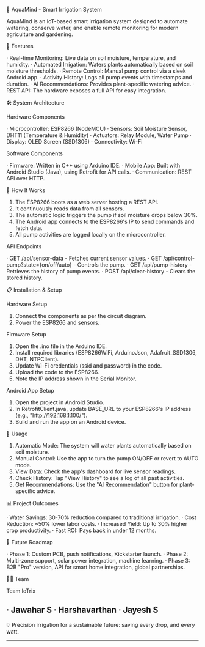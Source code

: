 🌱 AquaMind - Smart Irrigation System

AquaMind is an IoT-based smart irrigation system designed to automate watering, conserve water, and enable remote monitoring for modern agriculture and gardening.

🚀 Features

· Real-time Monitoring: Live data on soil moisture, temperature, and humidity.
· Automated Irrigation: Waters plants automatically based on soil moisture thresholds.
· Remote Control: Manual pump control via a sleek Android app.
· Activity History: Logs all pump events with timestamps and duration.
· AI Recommendations: Provides plant-specific watering advice.
· REST API: The hardware exposes a full API for easy integration.

🛠 System Architecture

Hardware Components

· Microcontroller: ESP8266 (NodeMCU)
· Sensors: Soil Moisture Sensor, DHT11 (Temperature & Humidity)
· Actuators: Relay Module, Water Pump
· Display: OLED Screen (SSD1306)
· Connectivity: Wi-Fi

Software Components

· Firmware: Written in C++ using Arduino IDE.
· Mobile App: Built with Android Studio (Java), using Retrofit for API calls.
· Communication: REST API over HTTP.

📡 How It Works

1. The ESP8266 boots as a web server hosting a REST API.
2. It continuously reads data from all sensors.
3. The automatic logic triggers the pump if soil moisture drops below 30%.
4. The Android app connects to the ESP8266's IP to send commands and fetch data.
5. All pump activities are logged locally on the microcontroller.

API Endpoints

· GET /api/sensor-data - Fetches current sensor values.
· GET /api/control-pump?state={on/off/auto} - Controls the pump.
· GET /api/pump-history - Retrieves the history of pump events.
· POST /api/clear-history - Clears the stored history.

📋 Installation & Setup

Hardware Setup

1. Connect the components as per the circuit diagram.
2. Power the ESP8266 and sensors.

Firmware Setup

1. Open the .ino file in the Arduino IDE.
2. Install required libraries (ESP8266WiFi, ArduinoJson, Adafruit_SSD1306, DHT, NTPClient).
3. Update Wi-Fi credentials (ssid and password) in the code.
4. Upload the code to the ESP8266.
5. Note the IP address shown in the Serial Monitor.

Android App Setup

1. Open the project in Android Studio.
2. In RetrofitClient.java, update BASE_URL to your ESP8266's IP address (e.g., "http://192.168.1.100/").
3. Build and run the app on an Android device.

🧩 Usage

1. Automatic Mode: The system will water plants automatically based on soil moisture.
2. Manual Control: Use the app to turn the pump ON/OFF or revert to AUTO mode.
3. View Data: Check the app's dashboard for live sensor readings.
4. Check History: Tap "View History" to see a log of all past activities.
5. Get Recommendations: Use the "AI Recommendation" button for plant-specific advice.

📊 Project Outcomes

· Water Savings: 30-70% reduction compared to traditional irrigation.
· Cost Reduction: ~50% lower labor costs.
· Increased Yield: Up to 30% higher crop productivity.
· Fast ROI: Pays back in under 12 months.

🔮 Future Roadmap

· Phase 1: Custom PCB, push notifications, Kickstarter launch.
· Phase 2: Multi-zone support, solar power integration, machine learning.
· Phase 3: B2B "Pro" version, API for smart home integration, global partnerships.

👨‍💻 Team

Team IoTrix

· Jawahar S
· Harshavarthan
· Jayesh S
---

💡 Precision irrigation for a sustainable future: saving every drop, and every watt.

---
